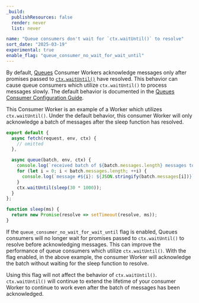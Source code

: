```yaml
---
_build:
  publishResources: false
  render: never
  list: never

name: "Queue consumers don't wait for `ctx.waitUntil()` to resolve"
sort_date: "2025-03-19"
experimental: true
enable_flag: "queue_consumer_no_wait_for_wait_until"
---
```


By default, [Queues](/queues/) Consumer Workers acknowledge messages only after promises passed to [`ctx.waitUntil()`](/workers/runtime-apis/context) have resolved. This behavior can cause queue consumers which utilize `ctx.waitUntil()` to process messages slowly. The default behavior is documented in the [Queues Consumer Configuration Guide](/queues/configuration/javascript-apis#consumer).

This Consumer Worker is an example of a Worker which utilizes `ctx.waitUntil()`. Under the default behavior, this consumer Worker will only acknowledge a batch of messages after the sleep function has resolved.
```js
export default {
  async fetch(request, env, ctx) {
    // omitted
  },

  async queue(batch, env, ctx) {
    console.log(`received batch of ${batch.messages.length} messages to queue ${batch.queue}`);
    for (let i = 0; i < batch.messages.length; ++i) {
      console.log(`message #${i}: ${JSON.stringify(batch.messages[i])}`);
    }
    ctx.waitUntil(sleep(30 * 1000));
  }
};

function sleep(ms) {
  return new Promise(resolve => setTimeout(resolve, ms));
}
```

If the `queue_consumer_no_wait_for_wait_until` flag is enabled, Queues consumers will no longer wait for promises passed to `ctx.waitUntil()` to resolve before acknowledging messages. This can improve the performance of queue consumers which utilize `ctx.waitUntil()`. With the flag enabled, in the above example, the consumer Worker will acknowledge the batch without waiting for the sleep function to resolve.

Using this flag will not affect the behavior of `ctx.waitUntil()`. `ctx.waitUntil()` will continue to extend the lifetime of your consumer Worker to continue to work even after the batch of messages has been acknowledged.